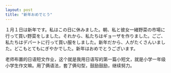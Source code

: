 ```yaml
---
layout: post
title: "新年おめでとう"
---
```


１月１日は新年です。私はこの日に休みました。朝、私と彼女一緒野菜の市場に行って買い野菜をしました。それから、私たちはギョーザを作りました。ごご、私たちはデパートに行って買い服をしました。新年だから、人がたくさんいました。どこもとてもにぎやかでした。新年はおめでとうございます。

老师布置的日语短文作业，这个就是我用日语写的第一篇小短文，就是小学一年级小学生作文嘛。用了俩语法，套了俩句型，鼓励鼓励，继续努力。

